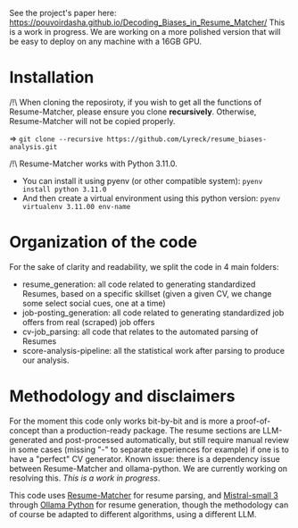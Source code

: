 See the project's paper here: https://pouvoirdasha.github.io/Decoding_Biases_in_Resume_Matcher/
This is a work in progress. We are working on a more polished version that will be easy to deploy on any machine with a 16GB GPU.

# Installation

/!\ When cloning the reposiroty, if you wish to get all the functions of Resume-Matcher, please ensure you clone **recursively**. Otherwise, Resume-Matcher will not be copied properly.

=> `git clone --recursive https://github.com/Lyreck/resume_biases-analysis.git`

/!\ Resume-Matcher works with Python 3.11.0. 
- You can install it using pyenv (or other compatible system): `pyenv install python 3.11.0`
- And then create a virtual environment using this python version: `pyenv virtualenv 3.11.00 env-name`

# Organization of the code

For the sake of clarity and readability, we split the code in 4 main folders:
- resume_generation: all code related to generating standardized Resumes, based on a specific skillset (given a given CV, we change some select social cues, one at a time)
- job-posting_generation: all code related to generating standardized job offers from real (scraped) job offers
- cv-job_parsing: all code that relates to the automated parsing of Resumes
- score-analysis-pipeline: all the statistical work after parsing to produce our analysis.

# Methodology and disclaimers
For the moment this code only works bit-by-bit and is more a proof-of-concept than a production-ready package.
The resume sections are LLM-generated and post-processed automatically, but still require manual review in some cases (missing "-" to separate experiences for example) if one is to have a "perfect" CV generator.
Known issue: there is a dependency issue between Resume-Matcher and ollama-python. We are currently working on resolving this. *This is a work in progress*.


This code uses [Resume-Matcher](https://github.com/srbhr/Resume-Matcher) for resume parsing, and [Mistral-small 3](https://ollama.com/library/mistral-small) through [Ollama Python](https://github.com/ollama/ollama-python) for resume generation, though the methodology can of course be adapted to different algorithms, using a different LLM.
